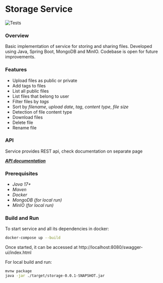 # Storage Service

![Tests](https://github.com/guapman/storage-service/actions/workflows/test_and_build.yml/badge.svg)

### Overview
Basic implementation of service for storing and sharing files.
Developed using Java, Spring Boot, MongoDB and MinIO.
Codebase is open for future improvements.

### Features
- Upload files as public or private
- Add tags to files
- List all public files
- List files that belong to user
- Filter files by *tags*
- Sort by *filename*, *upload date*, *tag*, *content type*, *file size*
- Detection of file content type 
- Download files
- Delete file
- Rename file


### API

Service provides REST api, check documentation on separate page

[***API documentation***](API.md)

### Prerequisites

- *Java 17+*
- *Maven*
- *Docker*
- *MongoDB (for local run)*
- *MinIO (for local run)*

### Build and Run

To start service and all its dependencies in docker:
```sh
docker-compose up --build
```
Once started, it can be accessed at http://localhost:8080/swagger-ui/index.html

For local build and run:
```sh
mvnw package
java -jar ./target/storage-0.0.1-SNAPSHOT.jar
```
